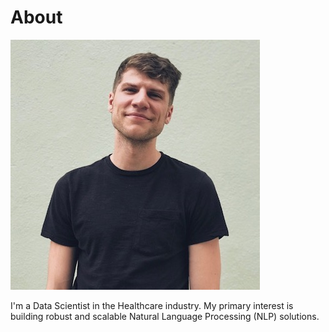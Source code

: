 # About

![Profile Picture](images/profile_pic.jpg)

I'm a Data Scientist in the Healthcare industry. My primary interest is building robust and scalable Natural Language Processing (NLP) solutions.
